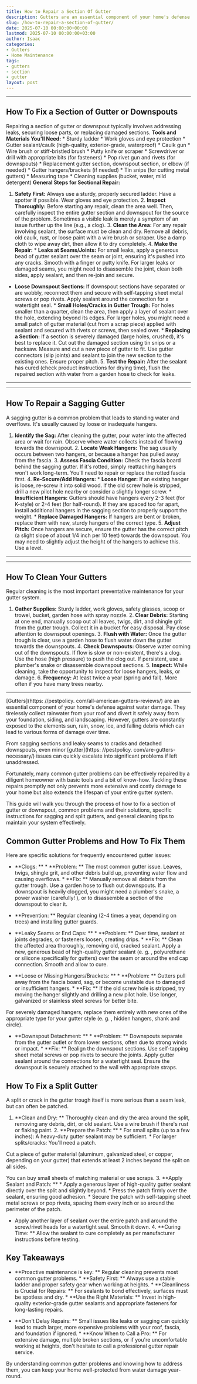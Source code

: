 ```yaml
---
title: How to Repair a Section Of Gutter
description: Gutters are an essential component of your home's defense against water damage. They tirelessly collect rainwater from your roof and divert it safely away...
slug: /how-to-repair-a-section-of-gutter/
date: 2025-07-10 00:00:00+00:00
lastmod: 2025-07-10 00:00:00+03:00
author: Isaac
categories:
- Gutters
- Home Maintenance
tags:
- gutters
- section
- gutter
layout: post
---
```

---
## How To Fix a Section of Gutter or Downspouts
Repairing a section of gutter or downspout typically involves addressing leaks, securing loose parts, or replacing damaged sections.
**Tools and Materials You'll Need:** * Sturdy ladder * Work gloves and eye protection * Gutter sealant/caulk (high-quality, exterior-grade, waterproof) * Caulk gun * Wire brush or stiff-bristled brush * Putty knife or scraper * Screwdriver or drill with appropriate bits (for fasteners) * Pop rivet gun and rivets (for downspouts) * Replacement gutter section, downspout section, or elbow (if needed) * Gutter hangers/brackets (if needed) * Tin snips (for cutting metal gutters) * Measuring tape * Cleaning supplies (bucket, water, mild detergent)
**General Steps for Sectional Repair:**
1. **Safety First:** Always use a sturdy, properly secured ladder. Have a spotter if possible. Wear gloves and eye protection. 2. **Inspect Thoroughly:** Before starting any repair, clean the area well. Then, carefully inspect the entire gutter section and downspout for the source of the problem. Sometimes a visible leak is merely a symptom of an issue further up the line (e.g., a clog). 3. **Clean the Area:** For any repair involving sealant, the surface must be clean and dry.
Remove all debris, old caulk, rust, or loose paint with a wire brush or scraper. Use a damp cloth to wipe away dirt, then allow it to dry completely. 4. **Make the Repair:** * **Leaks at Seams/Joints:** For small leaks, apply a generous bead of gutter sealant over the seam or joint, ensuring it's pushed into any cracks. Smooth with a finger or putty knife. For larger leaks or damaged seams, you might need to disassemble the joint, clean both sides, apply sealant, and then re-join and secure.
* **Loose Downspout Sections:** If downspout sections have separated or are wobbly, reconnect them and secure with self-tapping sheet metal screws or pop rivets. Apply sealant around the connection for a watertight seal. * **Small Holes/Cracks in Gutter Trough:** For holes smaller than a quarter, clean the area, then apply a layer of sealant over the hole, extending beyond its edges.
For larger holes, you might need a small patch of gutter material (cut from a scrap piece) applied with sealant and secured with rivets or screws, then sealed over. * **Replacing a Section:** If a section is severely damaged (large holes, crushed), it's best to replace it. Cut out the damaged section using tin snips or a hacksaw. Measure and cut a new piece of gutter to fit. Use gutter connectors (slip joints) and sealant to join the new section to the existing ones. Ensure proper pitch. 5.
**Test the Repair:** After the sealant has cured (check product instructions for drying time), flush the repaired section with water from a garden hose to check for leaks.
---
---
## How To Repair a Sagging Gutter
A sagging gutter is a common problem that leads to standing water and overflows. It's usually caused by loose or inadequate hangers.
1. **Identify the Sag:** After cleaning the gutter, pour water into the affected area or wait for rain. Observe where water collects instead of flowing towards the downspout. 2. **Locate Weak Hangers:** The sag usually occurs between two hangers, or because a hanger has pulled away from the fascia. 3. **Assess Fascia Condition:** Check the fascia board behind the sagging gutter. If it's rotted, simply reattaching hangers won't work long-term.
You'll need to repair or replace the rotted fascia first. 4. **Re-Secure/Add Hangers:** * **Loose Hanger:** If an existing hanger is loose, re-screw it into solid wood. If the old screw hole is stripped, drill a new pilot hole nearby or consider a slightly longer screw. * **Insufficient Hangers:** Gutters should have hangers every 2-3 feet (for K-style) or 2-4 feet (for half-round).
If they are spaced too far apart, install additional hangers in the sagging section to properly support the weight. * **Replace Damaged Hangers:** If hangers are bent or broken, replace them with new, sturdy hangers of the correct type. 5. **Adjust Pitch:** Once hangers are secure, ensure the gutter has the correct pitch (a slight slope of about 1/4 inch per 10 feet) towards the downspout. You may need to slightly adjust the height of the hangers to achieve this. Use a level.
---
---
## How To Clean Your Gutters
Regular cleaning is the most important preventative maintenance for your gutter system.
1. **Gather Supplies:** Sturdy ladder, work gloves, safety glasses, scoop or trowel, bucket, garden hose with spray nozzle. 2. **Clear Debris:** Starting at one end, manually scoop out all leaves, twigs, dirt, and shingle grit from the gutter trough. Collect it in a bucket for easy disposal. Pay close attention to downspout openings. 3. **Flush with Water:** Once the gutter trough is clear, use a garden hose to flush water down the gutter towards the downspouts. 4.
**Check Downspouts:** Observe water coming out of the downspouts. If flow is slow or non-existent, there's a clog. Use the hose (high pressure) to push the clog out. If persistent, use a plumber's snake or disassemble downspout sections. 5. **Inspect:** While cleaning, take the opportunity to inspect for loose hangers, leaks, or damage. 6. **Frequency:** At least twice a year (spring and fall). More often if you have many trees nearby.
---

[Gutters](https: //pestpolicy. com/all-american-gutters-reviews/) are an essential component of your home's defense against water damage. They tirelessly collect rainwater from your roof and divert it safely away from your foundation, siding, and landscaping. However, gutters are constantly exposed to the elements sun, rain, snow, ice, and falling debris which can lead to various forms of damage over time.

From sagging sections and leaky seams to cracks and detached downspouts, even minor [gutter](https: //pestpolicy. com/are-gutters-necessary/) issues can quickly escalate into significant problems if left unaddressed.

Fortunately, many common gutter problems can be effectively repaired by a diligent homeowner with basic tools and a bit of know-how. Tackling these repairs promptly not only prevents more extensive and costly damage to your home but also extends the lifespan of your entire gutter system.

This guide will walk you through the process of how to fix a section of gutter or downspout, common problems and their solutions, specific instructions for sagging and split gutters, and general cleaning tips to maintain your system effectively.

##  Common Gutter Problems and How To Fix Them

Here are specific solutions for frequently encountered gutter issues:

* **Clogs: ** * **Problem: ** The most common gutter issue. Leaves, twigs, shingle grit, and other debris build up, preventing water flow and causing overflows. * **Fix: ** Manually remove all debris from the gutter trough. Use a garden hose to flush out downspouts. If a downspout is heavily clogged, you might need a plumber's snake, a power washer (carefully! ), or to disassemble a section of the downspout to clear it.

* **Prevention: ** Regular cleaning (2-4 times a year, depending on trees) and installing gutter guards.

* **Leaky Seams or End Caps: ** * **Problem: ** Over time, sealant at joints degrades, or fasteners loosen, creating drips. * **Fix: ** Clean the affected area thoroughly, removing old, cracked sealant. Apply a new, generous bead of high-quality gutter sealant (e. g. , polyurethane or silicone specifically for gutters) over the seam or around the end cap connection. Smooth and allow to cure.

* **Loose or Missing Hangers/Brackets: ** * **Problem: ** Gutters pull away from the fascia board, sag, or become unstable due to damaged or insufficient hangers. * **Fix: ** If the old screw hole is stripped, try moving the hanger slightly and drilling a new pilot hole. Use longer, galvanized or stainless steel screws for better bite.

For severely damaged hangers, replace them entirely with new ones of the appropriate type for your gutter style (e. g. , hidden hangers, shank and circle).

* **Downspout Detachment: ** * **Problem: ** Downspouts separate from the gutter outlet or from lower sections, often due to strong winds or impact. * **Fix: ** Realign the downspout sections. Use self-tapping sheet metal screws or pop rivets to secure the joints. Apply gutter sealant around the connections for a watertight seal. Ensure the downspout is securely attached to the wall with appropriate straps.

##  How To Fix a Split Gutter

A split or crack in the gutter trough itself is more serious than a seam leak, but can often be patched.

1. **Clean and Dry: ** Thoroughly clean and dry the area around the split, removing any debris, dirt, or old sealant. Use a wire brush if there's rust or flaking paint. 2. **Prepare the Patch: ** * For small splits (up to a few inches): A heavy-duty gutter sealant may be sufficient. * For larger splits/cracks: You'll need a patch.

Cut a piece of gutter material (aluminum, galvanized steel, or copper, depending on your gutter) that extends at least 2 inches beyond the split on all sides.

You can buy small sheets of matching material or use scraps. 3. **Apply Sealant and Patch: ** * Apply a generous layer of high-quality gutter sealant directly over the split and slightly beyond. * Press the patch firmly over the sealant, ensuring good adhesion. * Secure the patch with self-tapping sheet metal screws or pop rivets, spacing them every inch or so around the perimeter of the patch.

* Apply another layer of sealant over the entire patch and around the screw/rivet heads for a watertight seal. Smooth it down. 4. **Curing Time: ** Allow the sealant to cure completely as per manufacturer instructions before testing.

##  Key Takeaways

* **Proactive maintenance is key: ** Regular cleaning prevents most common gutter problems. * **Safety First: ** Always use a stable ladder and proper safety gear when working at heights. * **Cleanliness is Crucial for Repairs: ** For sealants to bond effectively, surfaces must be spotless and dry. * **Use the Right Materials: ** Invest in high-quality exterior-grade gutter sealants and appropriate fasteners for long-lasting repairs.

* **Don't Delay Repairs: ** Small issues like leaks or sagging can quickly lead to much larger, more expensive problems with your roof, fascia, and foundation if ignored. * **Know When to Call a Pro: ** For extensive damage, multiple broken sections, or if you're uncomfortable working at heights, don't hesitate to call a professional gutter repair service.

By understanding common gutter problems and knowing how to address them, you can keep your home well-protected from water damage year-round.
